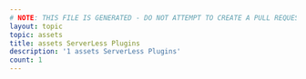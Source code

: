 ```yaml
---
# NOTE: THIS FILE IS GENERATED - DO NOT ATTEMPT TO CREATE A PULL REQUEST TO UPDATE THE DATA. 
layout: topic
topic: assets
title: assets ServerLess Plugins
description: '1 assets ServerLess Plugins'
count: 1
---
```


